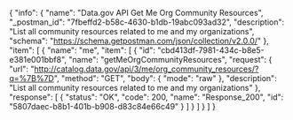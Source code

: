 {
  "info": {
    "name": "Data.gov API Get Me Org Community Resources",
    "_postman_id": "7fbeffd2-b58c-4630-b1db-19abc093ad32",
    "description": "List all community resources related to me and my organizations",
    "schema": "https://schema.getpostman.com/json/collection/v2.0.0/"
  },
  "item": [
    {
      "name": "me",
      "item": [
        {
          "id": "cbd413df-7981-434c-b8e5-e381e001bbf8",
          "name": "getMeOrgCommunityResources",
          "request": {
            "url": "http://catalog.data.gov/api/3/me/org_community_resources/?q=%7B%7D",
            "method": "GET",
            "body": {
              "mode": "raw"
            },
            "description": "List all community resources related to me and my organizations"
          },
          "response": [
            {
              "status": "OK",
              "code": 200,
              "name": "Response_200",
              "id": "5807daec-b8b1-401b-b908-d83c84e66c49"
            }
          ]
        }
      ]
    }
  ]
}